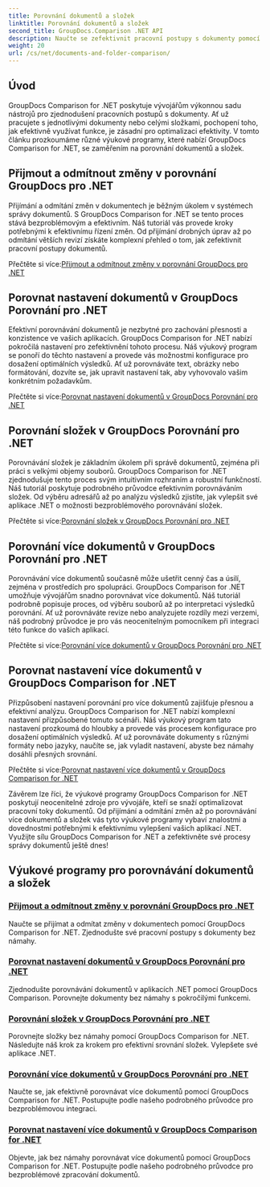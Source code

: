 ```yaml
---
title: Porovnání dokumentů a složek
linktitle: Porovnání dokumentů a složek
second_title: GroupDocs.Comparison .NET API
description: Naučte se zefektivnit pracovní postupy s dokumenty pomocí GroupDocs Comparison for .NET tutoriálů. Přijměte, odmítněte změny a porovnejte dokumenty a složky bez námahy.
weight: 20
url: /cs/net/documents-and-folder-comparison/
---
```

## Úvod

GroupDocs Comparison for .NET poskytuje vývojářům výkonnou sadu nástrojů pro zjednodušení pracovních postupů s dokumenty. Ať už pracujete s jednotlivými dokumenty nebo celými složkami, pochopení toho, jak efektivně využívat funkce, je zásadní pro optimalizaci efektivity. V tomto článku prozkoumáme různé výukové programy, které nabízí GroupDocs Comparison for .NET, se zaměřením na porovnání dokumentů a složek.

## Přijmout a odmítnout změny v porovnání GroupDocs pro .NET

Přijímání a odmítání změn v dokumentech je běžným úkolem v systémech správy dokumentů. S GroupDocs Comparison for .NET se tento proces stává bezproblémovým a efektivním. Náš tutoriál vás provede kroky potřebnými k efektivnímu řízení změn. Od přijímání drobných úprav až po odmítání větších revizí získáte komplexní přehled o tom, jak zefektivnit pracovní postupy dokumentů.

 Přečtěte si více:[Přijmout a odmítnout změny v porovnání GroupDocs pro .NET](./accept-reject-changes-dotnet/)

## Porovnat nastavení dokumentů v GroupDocs Porovnání pro .NET

Efektivní porovnávání dokumentů je nezbytné pro zachování přesnosti a konzistence ve vašich aplikacích. GroupDocs Comparison for .NET nabízí pokročilá nastavení pro zefektivnění tohoto procesu. Náš výukový program se ponoří do těchto nastavení a provede vás možnostmi konfigurace pro dosažení optimálních výsledků. Ať už porovnáváte text, obrázky nebo formátování, dozvíte se, jak upravit nastavení tak, aby vyhovovalo vašim konkrétním požadavkům.

 Přečtěte si více:[Porovnat nastavení dokumentů v GroupDocs Porovnání pro .NET](./compare-documents-settings-dotnet/)

## Porovnání složek v GroupDocs Porovnání pro .NET

Porovnávání složek je základním úkolem při správě dokumentů, zejména při práci s velkými objemy souborů. GroupDocs Comparison for .NET zjednodušuje tento proces svým intuitivním rozhraním a robustní funkčností. Náš tutoriál poskytuje podrobného průvodce efektivním porovnáváním složek. Od výběru adresářů až po analýzu výsledků zjistíte, jak vylepšit své aplikace .NET o možnosti bezproblémového porovnávání složek.

 Přečtěte si více:[Porovnání složek v GroupDocs Porovnání pro .NET](./compare-folders-dotnet/)

## Porovnání více dokumentů v GroupDocs Porovnání pro .NET

Porovnávání více dokumentů současně může ušetřit cenný čas a úsilí, zejména v prostředích pro spolupráci. GroupDocs Comparison for .NET umožňuje vývojářům snadno porovnávat více dokumentů. Náš tutoriál podrobně popisuje proces, od výběru souborů až po interpretaci výsledků porovnání. Ať už porovnáváte revize nebo analyzujete rozdíly mezi verzemi, náš podrobný průvodce je pro vás neocenitelným pomocníkem při integraci této funkce do vašich aplikací.

 Přečtěte si více:[Porovnání více dokumentů v GroupDocs Porovnání pro .NET](./compare-multiple-documents-dotnet/)

## Porovnat nastavení více dokumentů v GroupDocs Comparison for .NET

Přizpůsobení nastavení porovnání pro více dokumentů zajišťuje přesnou a efektivní analýzu. GroupDocs Comparison for .NET nabízí komplexní nastavení přizpůsobené tomuto scénáři. Náš výukový program tato nastavení prozkoumá do hloubky a provede vás procesem konfigurace pro dosažení optimálních výsledků. Ať už porovnáváte dokumenty s různými formáty nebo jazyky, naučíte se, jak vyladit nastavení, abyste bez námahy dosáhli přesných srovnání.

 Přečtěte si více:[Porovnat nastavení více dokumentů v GroupDocs Comparison for .NET](./compare-multiple-documents-settings-dotnet/)

Závěrem lze říci, že výukové programy GroupDocs Comparison for .NET poskytují neocenitelné zdroje pro vývojáře, kteří se snaží optimalizovat pracovní toky dokumentů. Od přijímání a odmítání změn až po porovnávání více dokumentů a složek vás tyto výukové programy vybaví znalostmi a dovednostmi potřebnými k efektivnímu vylepšení vašich aplikací .NET. Využijte sílu GroupDocs Comparison for .NET a zefektivněte své procesy správy dokumentů ještě dnes!
## Výukové programy pro porovnávání dokumentů a složek
### [Přijmout a odmítnout změny v porovnání GroupDocs pro .NET](./accept-reject-changes-dotnet/)
Naučte se přijímat a odmítat změny v dokumentech pomocí GroupDocs Comparison for .NET. Zjednodušte své pracovní postupy s dokumenty bez námahy.
### [Porovnat nastavení dokumentů v GroupDocs Porovnání pro .NET](./compare-documents-settings-dotnet/)
Zjednodušte porovnávání dokumentů v aplikacích .NET pomocí GroupDocs Comparison. Porovnejte dokumenty bez námahy s pokročilými funkcemi.
### [Porovnání složek v GroupDocs Porovnání pro .NET](./compare-folders-dotnet/)
Porovnejte složky bez námahy pomocí GroupDocs Comparison for .NET. Následujte náš krok za krokem pro efektivní srovnání složek. Vylepšete své aplikace .NET.
### [Porovnání více dokumentů v GroupDocs Porovnání pro .NET](./compare-multiple-documents-dotnet/)
Naučte se, jak efektivně porovnávat více dokumentů pomocí GroupDocs Comparison for .NET. Postupujte podle našeho podrobného průvodce pro bezproblémovou integraci.
### [Porovnat nastavení více dokumentů v GroupDocs Comparison for .NET](./compare-multiple-documents-settings-dotnet/)
Objevte, jak bez námahy porovnávat více dokumentů pomocí GroupDocs Comparison for .NET. Postupujte podle našeho podrobného průvodce pro bezproblémové zpracování dokumentů.
